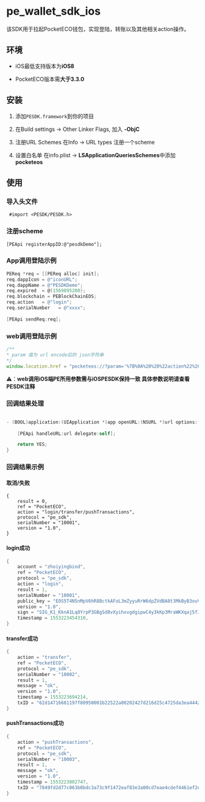 # pe_wallet_sdk_ios
该SDK用于拉起PocketECO钱包，实现登陆，转账以及其他相关action操作。

## 环境

* iOS最低支持版本为**iOS8**

* PocketECO版本需**大于3.3.0**

## 安装

1. 添加`PESDK.framework`到你的项目

2. 在Build settings -> Other Linker Flags, 加入 **-ObjC**

3. 注册URL Schemes 在Info -> URL types 注册一个scheme

4. 设置白名单 在info.plist -> **LSApplicationQueriesSchemes**中添加**pocketeos**

## 使用

### 导入头文件

``` #import <PESDK/PESDK.h>```

### 注册scheme

`[PEApi registerAppID:@"pesdkDemo"];`

### App调用登陆示例

```objective-c
PEReq *req = [[PEReq alloc] init];
req.dappIcon = @"iconURL";
req.dappName = @"PESDKDemo";
req.expired  = @(1569895200);
req.blockchain = PEBlockChainEOS;
req.action   = @"login";
req.serialNumber   = @"xxxx";
    
[PEApi sendReq:req];
```

### web调用登陆示例

```javascript
/**
* param 值为 url encode后的 json字符串 
*/
window.location.href = "pocketeos://?param='%7B%0A%20%20%22action%22%20:%20%22login%22......'"

```

⚠️：**web调用iOS端PE所用参数需与iOSPESDK保持一致 具体参数说明请查看PESDK注释**

### 回调结果处理

```objective-c

- (BOOL)application:(UIApplication *)app openURL:(NSURL *)url options:(NSDictionary<UIApplicationOpenURLOptionsKey,id> *)options {
    
    [PEApi handleURL:url delegate:self];

    return YES;
}
```

### 回调结果示例

#### 取消/失败

```
{
	result = 0,
	ref = "PocketECO",
	action = "login/transfer/pushTransactions",
	protocol = "pe_sdk",
	serialNumber = "10001",
	version = "1.0",
}
```



#### login成功

```objective-c
{
	account = "zhoiyingbind",
	ref = "PocketECO",
	protocol = "pe_sdk",
	action = "login",
    result = 1,
	serialNumber = "10001",
	public_key = "EOS5T4N5nMpV6hR8BctkAFoL3mZyyuRrW6dpZVdBA8t3MkByB3ouV",
	version = "1.0",
	sign = "SIG_K1_KknA1Lq8YrpP3GBgSd8vXyihxvgdgipwC4y3kKp3MraWKXqaj5fJs8cza3fsQ5yUzy2PfTpEWKoJoZNw55qdYS1KrVS5TZ",
	timestamp = 1553223454310,
}
```



#### transfer成功

```objective-c
{
	action = "transfer",
	ref = "PocketECO",
	protocol = "pe_sdk",
	serialNumber = "10002",
	result = 1,
	message = "ok",
	version = "1.0",
	timestamp = 1553223694214,
	txID = "62d14716681197f80950001b22522a00202427d216d25c4725da3ea44427f486",
}
```



#### pushTransactions成功

```objective-c
{
	action = "pushTransactions",
	ref = "PocketECO",
	protocol = "pe_sdk",
	serialNumber = "10003",
	result = 1,
	message = "ok",
	version = "1.0",
	timestamp = 1553223802747,
	txID = "7849fd2d77c063b0bdc3a73c9f1472eaf83e3a00cd7eae4cdef4461ef2e30093",
}
```

